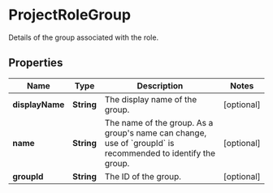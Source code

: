 

# ProjectRoleGroup

Details of the group associated with the role.

## Properties

| Name | Type | Description | Notes |
|------------ | ------------- | ------------- | -------------|
|**displayName** | **String** | The display name of the group. |  [optional] |
|**name** | **String** | The name of the group. As a group&#39;s name can change, use of &#x60;groupId&#x60; is recommended to identify the group. |  [optional] |
|**groupId** | **String** | The ID of the group. |  [optional] |



